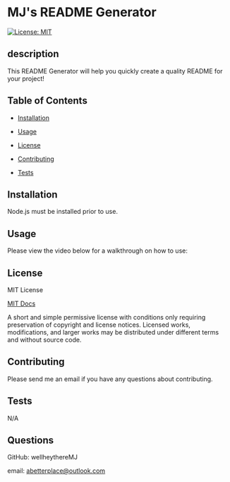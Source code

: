 # MJ's README Generator
  [![License: MIT](https://img.shields.io/badge/License-MIT-yellow.svg)](https://opensource.org/licenses/MIT)
## description

This README Generator will help you quickly create a quality README for your project!

## Table of Contents

* [Installation](#installation)

* [Usage](#usage)

* [License](#license)

* [Contributing](#contributing)

* [Tests](#tests)

## Installation

Node.js must be installed prior to use.

## Usage
Please view the video below for a walkthrough on how to use:

## License
MIT License

[MIT Docs](https://opensource.org/licenses/MIT)

A short and simple permissive license with conditions only requiring preservation of copyright and license notices. Licensed works, modifications, and larger works may be distributed under different terms and without source code.

## Contributing
Please send me an email if you have any questions about contributing. 

## Tests
N/A

## Questions
GitHub: wellheythereMJ

email: abetterplace@outlook.com


